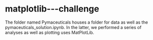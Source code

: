 # matplotlib---challenge

The folder named Pymaceuticals houses a folder for data as well as the pymaceuticals_solution.ipynb. 
In the latter, we performed a series of analyses as well as plotting uses MatPlotLib. 
